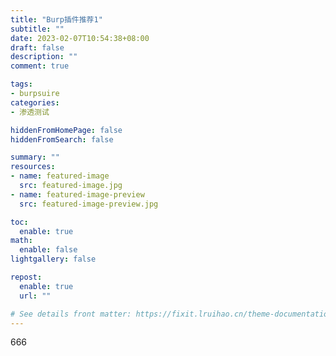 ```yaml
---
title: "Burp插件推荐1"
subtitle: ""
date: 2023-02-07T10:54:38+08:00
draft: false
description: ""
comment: true

tags:
- burpsuire
categories:
- 渗透测试

hiddenFromHomePage: false
hiddenFromSearch: false

summary: ""
resources:
- name: featured-image
  src: featured-image.jpg
- name: featured-image-preview
  src: featured-image-preview.jpg

toc:
  enable: true
math:
  enable: false
lightgallery: false

repost:
  enable: true
  url: ""

# See details front matter: https://fixit.lruihao.cn/theme-documentation-content/#front-matter
---
```


<!--more-->

666
